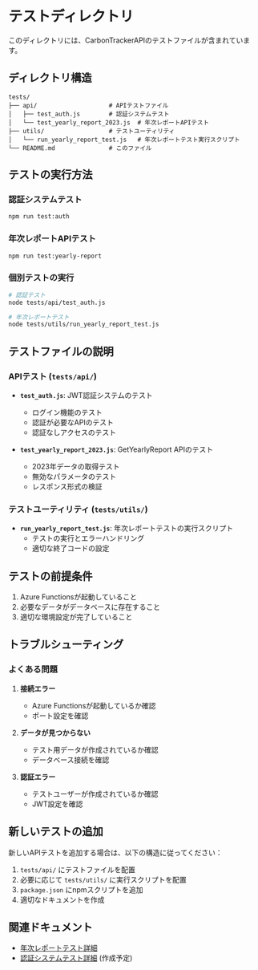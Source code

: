 # テストディレクトリ

このディレクトリには、CarbonTrackerAPIのテストファイルが含まれています。

## ディレクトリ構造

```
tests/
├── api/                    # APIテストファイル
│   ├── test_auth.js        # 認証システムテスト
│   └── test_yearly_report_2023.js  # 年次レポートAPIテスト
├── utils/                  # テストユーティリティ
│   └── run_yearly_report_test.js   # 年次レポートテスト実行スクリプト
└── README.md               # このファイル
```

## テストの実行方法

### 認証システムテスト
```bash
npm run test:auth
```

### 年次レポートAPIテスト
```bash
npm run test:yearly-report
```

### 個別テストの実行
```bash
# 認証テスト
node tests/api/test_auth.js

# 年次レポートテスト
node tests/utils/run_yearly_report_test.js
```

## テストファイルの説明

### APIテスト (`tests/api/`)

- **`test_auth.js`**: JWT認証システムのテスト
  - ログイン機能のテスト
  - 認証が必要なAPIのテスト
  - 認証なしアクセスのテスト

- **`test_yearly_report_2023.js`**: GetYearlyReport APIのテスト
  - 2023年データの取得テスト
  - 無効なパラメータのテスト
  - レスポンス形式の検証

### テストユーティリティ (`tests/utils/`)

- **`run_yearly_report_test.js`**: 年次レポートテストの実行スクリプト
  - テストの実行とエラーハンドリング
  - 適切な終了コードの設定

## テストの前提条件

1. Azure Functionsが起動していること
2. 必要なデータがデータベースに存在すること
3. 適切な環境設定が完了していること

## トラブルシューティング

### よくある問題

1. **接続エラー**
   - Azure Functionsが起動しているか確認
   - ポート設定を確認

2. **データが見つからない**
   - テスト用データが作成されているか確認
   - データベース接続を確認

3. **認証エラー**
   - テストユーザーが作成されているか確認
   - JWT設定を確認

## 新しいテストの追加

新しいAPIテストを追加する場合は、以下の構造に従ってください：

1. `tests/api/` にテストファイルを配置
2. 必要に応じて `tests/utils/` に実行スクリプトを配置
3. `package.json` にnpmスクリプトを追加
4. 適切なドキュメントを作成

## 関連ドキュメント

- [年次レポートテスト詳細](../docs/tests/YEARLY_REPORT_TEST_README.md)
- [認証システムテスト詳細](../docs/tests/AUTH_TEST_README.md) (作成予定)
